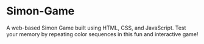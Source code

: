 # Simon-Game
A web-based Simon Game built using HTML, CSS, and JavaScript. Test your memory by repeating color sequences in this fun and interactive game!
